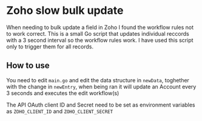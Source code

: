 Zoho slow bulk update
=====================

When needing to bulk update a field in Zoho I found the workflow rules not to work correct. This is a small Go script that updates individual reccords with a 3 second interval so the workflow rules work. I have used this script only to trigger them for all records.

## How to use
You need to edit `main.go` and edit the data structure in `newData`, toghether with the change in `newEntry`, when being ran it will update an Account every 3 seconds and executes the edit workflow(s)

The API OAuth client ID and Secret need to be set as environment variables as `ZOHO_CLIENT_ID` and `ZOHO_CLIENT_SECRET`
